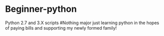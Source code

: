 # Beginner-python
Python 2.7 and 3.X scripts
#Nothing major just learning python in the hopes of paying bills and supporting my newly formed family!
